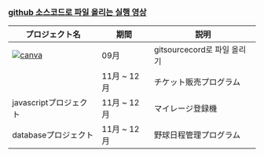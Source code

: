 ###  <br>
### [github 소스코드로 파일 올리는 실행 영상](https://www.youtube.com/watch?v=ah_3dDTJiFE&t=2s)

 | プロジェクト名           | 期間          | 説明                 |
  |------------------------|---------------|--------------------|
  | <a href="https://www.canva.com/design/DAFvPmStsCI/cBO4v45eb89npMEg7qsFoQ/edit"><img src="https://img.shields.io/badge/canva-00C4CC?style=for-the-badge&logo=canva" alt="canva"></a>   | 09月|gitsourcecord로 파일 올리기|
  |      | 11月 ~ 12月 | チケット販売プログラム |
  | javascriptプロジェクト | 11月 ~ 12月 | マイレージ登録機    |
  | databaseプロジェクト          | 11月 ~ 12月 | 野球日程管理プログラム |
